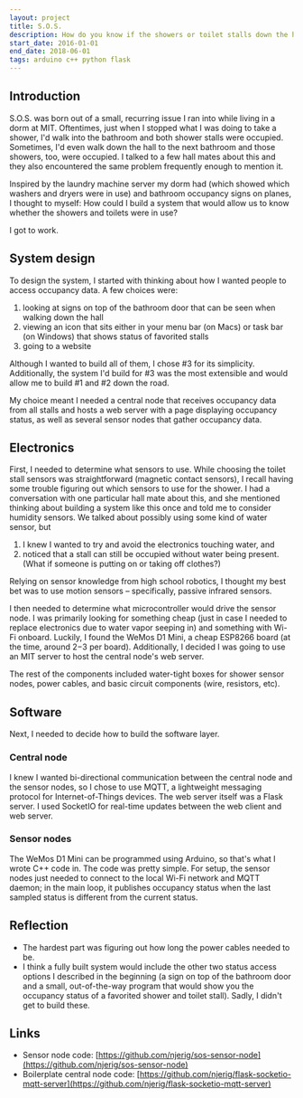 ```yaml
---
layout: project
title: S.O.S.
description: How do you know if the showers or toilet stalls down the hall are occupied? S.O.S., a Shower/Stall Occupancy System, allowed anyone on the local network to check a website when they wanted to know occupancy status. 
start_date: 2016-01-01
end_date: 2018-06-01
tags: arduino c++ python flask
---
```


## Introduction

S.O.S. was born out of a small, recurring issue I ran into while living in a dorm at MIT. Oftentimes, just when I stopped what I was doing to take a shower, I'd walk into the bathroom and both shower stalls were occupied. Sometimes, I'd even walk down the hall to the next bathroom and those showers, too, were occupied. I talked to a few hall mates about this and they also encountered the same problem frequently enough to mention it. 

Inspired by the laundry machine server my dorm had (which showed which washers and dryers were in use) and bathroom occupancy signs on planes, I thought to myself: How could I build a system that would allow us to know whether the showers and toilets were in use?

I got to work.

## System design

To design the system, I started with thinking about how I wanted people to access occupancy data. A few choices were:
1. looking at signs on top of the bathroom door that can be seen when walking down the hall
2. viewing an icon that sits either in your menu bar (on Macs) or task bar (on Windows) that shows status of favorited stalls
3. going to a website

Although I wanted to build all of them, I chose #3 for its simplicity. Additionally, the system I'd build for #3 was the most extensible and would allow me to build #1 and #2 down the road.

My choice meant I needed a central node that receives occupancy data from all stalls and hosts a web server with a page displaying occupancy status, as well as several sensor nodes that gather occupancy data.

## Electronics

First, I needed to determine what sensors to use. While choosing the toilet stall sensors was straightforward (magnetic contact sensors), I recall having some trouble figuring out which sensors to use for the shower. I had a conversation with one particular hall mate about this, and she mentioned thinking about building a system like this once and told me to consider humidity sensors. We talked about possibly using some kind of water sensor, but
1. I knew I wanted to try and avoid the electronics touching water, and
2. noticed that a stall can still be occupied without water being present. (What if someone is putting on or taking off clothes?)

Relying on sensor knowledge from high school robotics, I thought my best bet was to use motion sensors – specifically, passive infrared sensors.

I then needed to determine what microcontroller would drive the sensor node. I was primarily looking for something cheap (just in case I needed to replace electronics due to water vapor seeping in) and something with Wi-Fi onboard. Luckily, I found the WeMos D1 Mini, a cheap ESP8266 board (at the time, around $2-$3 per board). Additionally, I decided I was going to use an MIT server to host the central node's web server.

The rest of the components included water-tight boxes for shower sensor nodes, power cables, and basic circuit components (wire, resistors, etc).

## Software

Next, I needed to decide how to build the software layer. 

### Central node

I knew I wanted bi-directional communication between the central node and the sensor nodes, so I chose to use MQTT, a lightweight messaging protocol for Internet-of-Things devices. The web server itself was a Flask server. I used SocketIO for real-time updates between the web client and web server.

### Sensor nodes

The WeMos D1 Mini can be programmed using Arduino, so that's what I wrote C++ code in. The code was pretty simple. For setup, the sensor nodes just needed to connect to the local Wi-Fi network and MQTT daemon; in the main loop, it publishes occupancy status when the last sampled status is different from the current status.

## Reflection

- The hardest part was figuring out how long the power cables needed to be.
- I think a fully built system would include the other two status access options I described in the beginning (a sign on top of the bathroom door and a small, out-of-the-way program that would show you the occupancy status of a favorited shower and toilet stall). Sadly, I didn't get to build these.

## Links
- Sensor node code: [https://github.com/njerig/sos-sensor-node](https://github.com/njerig/sos-sensor-node)
- Boilerplate central node code: [https://github.com/njerig/flask-socketio-mqtt-server](https://github.com/njerig/flask-socketio-mqtt-server)